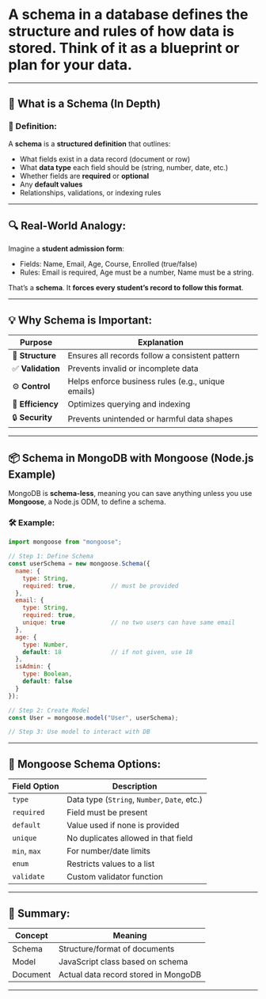
# A **schema in a database** defines the **structure and rules** of how data is stored. Think of it as a **blueprint** or **plan** for your data.

---

## 🧠 What is a Schema (In Depth)

### 🔹 Definition:

A **schema** is a **structured definition** that outlines:

* What fields exist in a data record (document or row)
* What **data type** each field should be (string, number, date, etc.)
* Whether fields are **required** or **optional**
* Any **default values**
* Relationships, validations, or indexing rules

---

## 🔍 Real-World Analogy:

Imagine a **student admission form**:

* Fields: Name, Email, Age, Course, Enrolled (true/false)
* Rules: Email is required, Age must be a number, Name must be a string.

That’s a **schema**. It **forces every student’s record to follow this format**.

---

## 💡 Why Schema is Important:

| Purpose           | Explanation                                        |
| ----------------- | -------------------------------------------------- |
| 🧾 **Structure**  | Ensures all records follow a consistent pattern    |
| ✅ **Validation**  | Prevents invalid or incomplete data                |
| ⚙️ **Control**    | Helps enforce business rules (e.g., unique emails) |
| 🚀 **Efficiency** | Optimizes querying and indexing                    |
| 🔒 **Security**   | Prevents unintended or harmful data shapes         |

---

## 📦 Schema in MongoDB with Mongoose (Node.js Example)

MongoDB is **schema-less**, meaning you can save anything unless you use **Mongoose**, a Node.js ODM, to define a schema.

### 🛠 Example:

```js
import mongoose from "mongoose";

// Step 1: Define Schema
const userSchema = new mongoose.Schema({
  name: {
    type: String,
    required: true,          // must be provided
  },
  email: {
    type: String,
    required: true,
    unique: true             // no two users can have same email
  },
  age: {
    type: Number,
    default: 18              // if not given, use 18
  },
  isAdmin: {
    type: Boolean,
    default: false
  }
});

// Step 2: Create Model
const User = mongoose.model("User", userSchema);

// Step 3: Use model to interact with DB
```

---

## 🧾 Mongoose Schema Options:

| Field Option | Description                                  |
| ------------ | -------------------------------------------- |
| `type`       | Data type (`String`, `Number`, `Date`, etc.) |
| `required`   | Field must be present                        |
| `default`    | Value used if none is provided               |
| `unique`     | No duplicates allowed in that field          |
| `min`, `max` | For number/date limits                       |
| `enum`       | Restricts values to a list                   |
| `validate`   | Custom validator function                    |

---

## 🔗 Summary:

| Concept  | Meaning                              |
| -------- | ------------------------------------ |
| Schema   | Structure/format of documents        |
| Model    | JavaScript class based on schema     |
| Document | Actual data record stored in MongoDB |

---